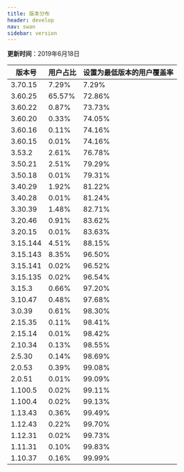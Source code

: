 ```yaml
---
title: 版本分布
header: develop
nav: swan
sidebar: version
---
```

**更新时间**：2019年6月18日

|版本号|用户占比|设置为最低版本的用户覆盖率|
|---|---|---|
|3.70.15|7.29%|7.29%|
|3.60.25|65.57%|72.86%|
|3.60.22|0.87%|73.73%|
|3.60.20|0.33%|74.05%|
|3.60.16|0.11%|74.16%|
|3.60.15|0.01%|74.16%|
|3.53.2|2.61%|76.78%|
|3.50.21|2.51%|79.29%|
|3.50.18|0.01%|79.31%|
|3.40.29|1.92%|81.22%|
|3.40.28|0.01%|81.24%|
|3.30.39|1.48%|82.71%|
|3.20.46|0.91%|83.62%|
|3.20.15|0.01%|83.63%|
|3.15.144|4.51%|88.15%|
|3.15.143|8.35%|96.50%|
|3.15.141|0.02%|96.52%|
|3.15.135|0.02%|96.54%|
|3.15.3|0.66%|97.20%|
|3.10.47|0.48%|97.68%|
|3.0.39|0.61%|98.30%|
|2.15.35|0.11%|98.41%|
|2.15.14|0.01%|98.42%|
|2.10.34|0.13%|98.55%|
|2.5.30|0.14%|98.69%|
|2.0.53|0.39%|99.08%|
|2.0.51|0.01%|99.09%|
|1.100.5|0.02%|99.11%|
|1.100.4|0.02%|99.13%|
|1.13.43|0.36%|99.49%|
|1.12.43|0.22%|99.70%|
|1.12.31|0.02%|99.73%|
|1.11.31|0.10%|99.83%|
|1.10.37|0.16%|99.99%|

